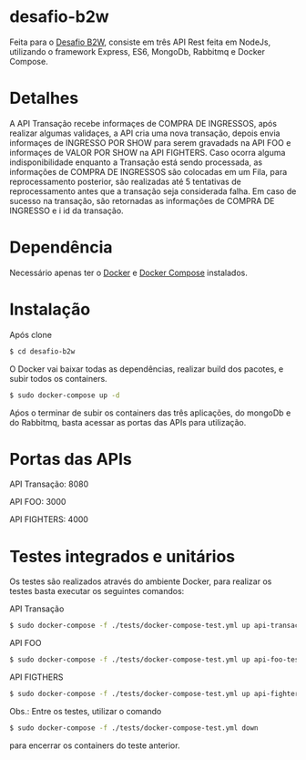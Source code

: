 # desafio-b2w
Feita para o [Desafio B2W](https://github.com/admatic-tool/vaga-b2wads-senior), consiste em três API Rest feita em NodeJs, utilizando o framework Express, ES6, MongoDb, Rabbitmq e Docker Compose.

# Detalhes
A API Transação recebe informaçes de COMPRA DE INGRESSOS, após realizar algumas validaçes, a API cria uma nova transação, 
depois envia informaçes de INGRESSO POR SHOW para serem gravadads na API FOO e informaçes de VALOR POR SHOW na API FIGHTERS.
Caso ocorra alguma indisponibilidade enquanto a Transação está sendo processada, as informações de COMPRA DE INGRESSOS são colocadas
em um Fila, para reprocessamento posterior, são realizadas até 5 tentativas de reprocessamento antes que a transação seja considerada
falha. Em caso de sucesso na transação, são retornadas as informações de COMPRA DE INGRESSO e i id da transação.

# Dependência
Necessário apenas ter o [Docker](https://docs.docker.com/install/) e [Docker Compose](https://docs.docker.com/compose/install/) instalados.

# Instalação
Após clone
```sh
$ cd desafio-b2w
```
O Docker vai baixar todas as dependências, realizar build dos pacotes, e subir todos os containers.
```sh
$ sudo docker-compose up -d
```
Aṕos o terminar de subir os containers das três aplicações, do mongoDb e do Rabbitmq, basta acessar as portas das APIs para utilização.

# Portas das APIs
API Transação: 8080

API FOO: 3000

API FIGHTERS: 4000

# Testes integrados e unitários
Os testes são realizados através do ambiente Docker, para realizar os testes basta executar os seguintes comandos:

API Transação
```sh
$ sudo docker-compose -f ./tests/docker-compose-test.yml up api-transacao-test
```

API FOO
```sh
$ sudo docker-compose -f ./tests/docker-compose-test.yml up api-foo-test
```

API FIGTHERS
```sh
$ sudo docker-compose -f ./tests/docker-compose-test.yml up api-fighters-test
```

Obs.: Entre os testes, utilizar o comando
```sh
$ sudo docker-compose -f ./tests/docker-compose-test.yml down
```
para encerrar os containers do teste anterior.


